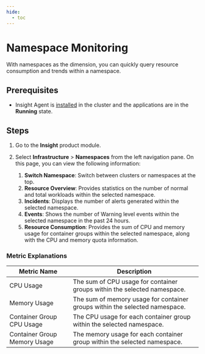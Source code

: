 ```yaml
---
hide:
  - toc
---
```


# Namespace Monitoring

With namespaces as the dimension, you can quickly query resource consumption and trends within a namespace.

## Prerequisites

- Insight Agent is [installed](../../quickstart/install/install-agent.md) in the cluster and the applications are in the __Running__ state.

## Steps

1. Go to the __Insight__ product module.

2. Select __Infrastructure__ > __Namespaces__ from the left navigation pane. On this page, you can view the following information:

    1. **Switch Namespace**: Switch between clusters or namespaces at the top.
    2. **Resource Overview**: Provides statistics on the number of normal and total workloads within the selected namespace.
    3. **Incidents**: Displays the number of alerts generated within the selected namespace.
    4. **Events**: Shows the number of Warning level events within the selected namespace in the past 24 hours.
    5. **Resource Consumption**: Provides the sum of CPU and memory usage for container groups within the selected namespace, along with the CPU and memory quota information.


### Metric Explanations

| Metric Name | Description |
| -- | -- |
| CPU Usage | The sum of CPU usage for container groups within the selected namespace. |
| Memory Usage | The sum of memory usage for container groups within the selected namespace. |
| Container Group CPU Usage | The CPU usage for each container group within the selected namespace. |
| Container Group Memory Usage | The memory usage for each container group within the selected namespace. |
